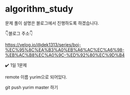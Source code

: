 # algorithm_study

문제 풀이 설명은 블로그에서 진행하도록 하겠습니다.

👇블로그 주소👇

https://velog.io/@dek1313/series/boj-%EC%95%8C%EA%B3%A0%EB%A6%AC%EC%A6%98-%EB%AC%B8%EC%A0%9C-%ED%92%80%EC%9D%B4

✔️ 1일 1문제

remote 이름 yurim으로 되어있다.

git push yurim master 하기
